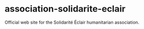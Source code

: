# association-solidarite-eclair
Official web site for the Solidarité Éclair humanitarian association.
